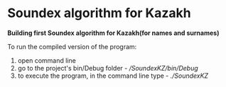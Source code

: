 <h1>Soundex algorithm for Kazakh</h1>

<b>Building first Soundex algorithm for Kazakh(for names and surnames)</b>

To run the compiled version of the program:
1. open command line
2. go to the project's bin/Debug folder - <i>/SoundexKZ/bin/Debug</i>
3. to execute the program, in the command line type - <i>./SoundexKZ</i>
